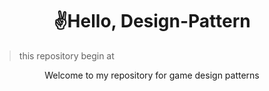 <h1 align="center"><strong>✌️Hello, Design-Pattern </strong></h1>

> this repository begin at

<p align="center"> Welcome to my repository for game design patterns </p>
